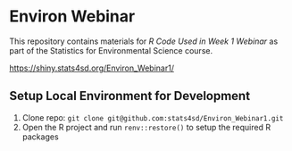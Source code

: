 # Environ Webinar

This repository contains materials for _R Code Used in Week 1 Webinar_  as part of the Statistics for Environmental Science course.

https://shiny.stats4sd.org/Environ_Webinar1/

## Setup Local Environment for Development
1.  Clone repo: `git clone git@github.com:stats4sd/Environ_Webinar1.git`
2.	Open the R project and run `renv::restore()` to setup the required R packages
